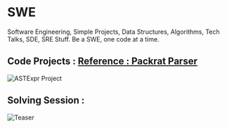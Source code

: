 # SWE
Software Engineering, Simple Projects, Data Structures, Algorithms, Tech Talks, SDE, SRE Stuff. Be a SWE, one code at a time. 

## Code Projects : [Reference : Packrat Parser](https://github.com/taocpp/PEGTL)

![ASTExpr Project](https://raw.githubusercontent.com/codersguild/SWE/master/Code%20Project/exprclass.PNG)

## Solving Session : 

![Teaser](https://raw.githubusercontent.com/codersguild/SWE/master/Discussion%20Images/session-5/design.jpeg)
